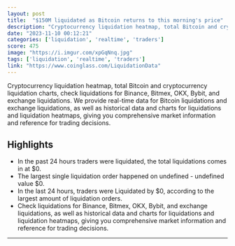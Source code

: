 ```yaml
---
layout: post
title:  "$150M liquidated as Bitcoin returns to this morning's price"
description: "Cryptocurrency liquidation heatmap, total Bitcoin and cryptocurrency liquidation charts, check liquidations for Binance, Bitmex, OKX, Bybit, and exchange liquidations. We provide real-time data for Bitcoin liquidations and exchange liquidations, as well as historical data and charts for liquidations and liquidation heatmaps, giving you comprehensive market information and reference for trading decisions."
date: "2023-11-10 00:12:21"
categories: ['liquidation', 'realtime', 'traders']
score: 475
image: "https://i.imgur.com/xpGqNnq.jpg"
tags: ['liquidation', 'realtime', 'traders']
link: "https://www.coinglass.com/LiquidationData"
---
```


Cryptocurrency liquidation heatmap, total Bitcoin and cryptocurrency liquidation charts, check liquidations for Binance, Bitmex, OKX, Bybit, and exchange liquidations. We provide real-time data for Bitcoin liquidations and exchange liquidations, as well as historical data and charts for liquidations and liquidation heatmaps, giving you comprehensive market information and reference for trading decisions.

## Highlights

- In the past 24 hours traders were liquidated, the total liquidations comes in at $0.
- The largest single liquidation order happened on undefined - undefined value $0.
- In the last 24 hours, traders were Liquidated by $0, according to the largest amount of liquidation orders.
- Check liquidations for Binance, Bitmex, OKX, Bybit, and exchange liquidations, as well as historical data and charts for liquidations and liquidation heatmaps, giving you comprehensive market information and reference for trading decisions.

---
